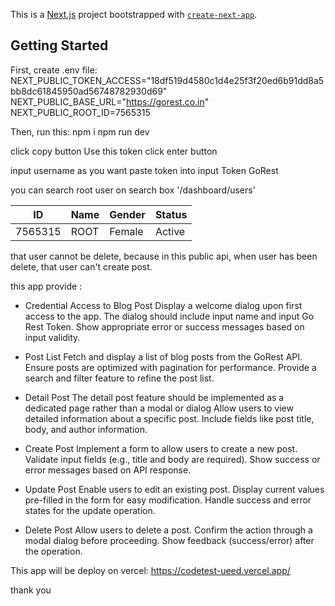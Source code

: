 This is a [Next.js](https://nextjs.org/) project bootstrapped with [`create-next-app`](https://github.com/vercel/next.js/tree/canary/packages/create-next-app).

## Getting Started

First, create .env file:
NEXT_PUBLIC_TOKEN_ACCESS="18df519d4580c1d4e25f3f20ed6b91dd8a5bb8dc61845950ad56748782930d69"
NEXT_PUBLIC_BASE_URL="https://gorest.co.in"
NEXT_PUBLIC_ROOT_ID=7565315

Then, run this:
npm i
npm run dev

click copy button Use this token
click enter button

input username as you want
paste token into input Token GoRest

you can search root user on search box '/dashboard/users'

| ID       | Name | Gender | Status |
|----------|------|--------|--------|
| 7565315  | ROOT | Female | Active |


that user cannot be delete, because in this public api, when user has been delete, that user can't create post.

this app provide :

- Credential Access to Blog Post
Display a welcome dialog upon first access to the app.
The dialog should include input name and input Go Rest Token.
Show appropriate error or success messages based on input validity.

- Post List
Fetch and display a list of blog posts from the GoRest API.
Ensure posts are optimized with pagination for performance.
Provide a search and filter feature to refine the post list.

- Detail Post
The detail post feature should be implemented as a dedicated page rather than a modal or dialog
Allow users to view detailed information about a specific post.
Include fields like post title, body, and author information.

- Create Post
Implement a form to allow users to create a new post.
Validate input fields (e.g., title and body are required).
Show success or error messages based on API response.

- Update Post
Enable users to edit an existing post.
Display current values pre-filled in the form for easy modification.
Handle success and error states for the update operation.


- Delete Post
Allow users to delete a post.
Confirm the action through a modal dialog before proceeding.
Show feedback (success/error) after the operation.

This app will be deploy on vercel:
https://codetest-ueed.vercel.app/

thank you